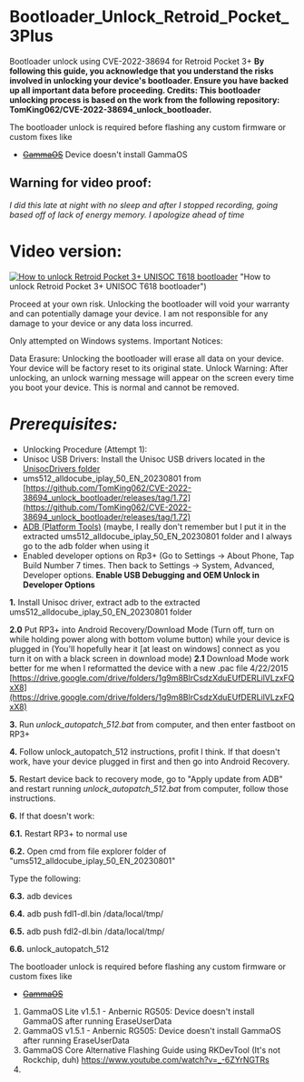 # Bootloader_Unlock_Retroid_Pocket_3Plus
Bootloader unlock using CVE-2022-38694 for Retroid Pocket 3+
**By following this guide, you acknowledge that you understand the risks involved in unlocking your device's bootloader. Ensure you have backed up all important data before proceeding. Credits: This bootloader unlocking process is based on the work from the following repository: TomKing062/CVE-2022-38694_unlock_bootloader.**

The bootloader unlock is required before flashing any custom firmware or custom fixes like
- ~~[GammaOS](https://github.com/TheGammaSqueeze/GammaOS)~~ Device doesn't install GammaOS


## Warning for video proof:
*I did this late at night with no sleep and after I stopped recording, going based off of lack of energy memory. I apologize ahead of time*

# Video version:
[![How to unlock Retroid Pocket 3+ UNISOC T618 bootloader](https://i.ytimg.com/vi_webp/0o8FVecnDrY/maxresdefault.webp)](https://www.youtube.com/watch?v=0o8FVecnDrY) "How to unlock Retroid Pocket 3+ UNISOC T618 bootloader")

Proceed at your own risk. 
Unlocking the bootloader will void your warranty and can potentially damage your device. I am not responsible for any damage to your device or any data loss incurred.

Only attempted on Windows systems.
Important Notices:

Data Erasure: Unlocking the bootloader will erase all data on your device. Your device will be factory reset to its original state.
Unlock Warning: After unlocking, an unlock warning message will appear on the screen every time you boot your device. This is normal and cannot be removed.

# *Prerequisites:*
- Unlocking Procedure (Attempt 1):
- Unisoc USB Drivers: Install the Unisoc USB drivers located in the [UnisocDrivers folder](https://github.com/TheGammaSqueeze/GammaOS/blob/main/UnisocDrivers.zip)
- ums512_alldocube_iplay_50_EN_20230801 from [https://github.com/TomKing062/CVE-2022-38694_unlock_bootloader/releases/tag/1.72](https://github.com/TomKing062/CVE-2022-38694_unlock_bootloader/releases/tag/1.72)
- [ADB (Platform Tools)](https://developer.android.com/tools/releases/platform-tools) (maybe, I really don't remember but I put it in the extracted ums512_alldocube_iplay_50_EN_20230801 folder and I always go to the adb folder when using it
- Enabled developer options on Rp3+ (Go to Settings → About Phone, Tap Build Number 7 times. Then back to Settings → System, Advanced, Developer options. **Enable USB Debugging and OEM Unlock in Developer Options**

**1.** Install Unisoc driver, extract adb to the extracted ums512_alldocube_iplay_50_EN_20230801 folder

**2.0** Put RP3+ into Android Recovery/Download Mode (Turn off, turn on while holding power along with bottom volume button) while your device is plugged in (You'll hopefully hear it [at least on windows] connect as you turn it on with a black screen in download mode)
**2.1** Download Mode work better for me when I reformatted the device with a new .pac file 4/22/2015 [https://drive.google.com/drive/folders/1g9m8BlrCsdzXduEUfDERLilVLzxFQxX8](https://drive.google.com/drive/folders/1g9m8BlrCsdzXduEUfDERLilVLzxFQxX8)

**3.** Run *unlock_autopatch_512.bat* from computer, and then enter fastboot on RP3+

**4.** Follow unlock_autopatch_512 instructions, profit I think. If that doesn't work, have your device plugged in first and then go into Android Recovery.

**5.** Restart device back to recovery mode, go to "Apply update from ADB" and restart running *unlock_autopatch_512.bat* from computer, follow those instructions.

**6.** If that doesn't work:

**6.1.** Restart RP3+ to normal use

**6.2.** Open cmd from file explorer folder of "ums512_alldocube_iplay_50_EN_20230801"

Type the following:

**6.3.** adb devices

**6.4.** adb push fdl1-dl.bin /data/local/tmp/

**6.5.** adb push fdl2-dl.bin /data/local/tmp/

**6.6.** unlock_autopatch_512


The bootloader unlock is required before flashing any custom firmware or custom fixes like
- ~~[GammaOS](https://github.com/TheGammaSqueeze/GammaOS)~~

1. GammaOS Lite v1.5.1 - Anbernic RG505: Device doesn't install GammaOS after running EraseUserData
2. GammaOS v1.5.1 - Anbernic RG505: Device doesn't install GammaOS after running EraseUserData
3. GammaOS Core Alternative Flashing Guide using RKDevTool (It's not Rockchip, duh) https://www.youtube.com/watch?v=_-6ZYrNGTRs
4. 


